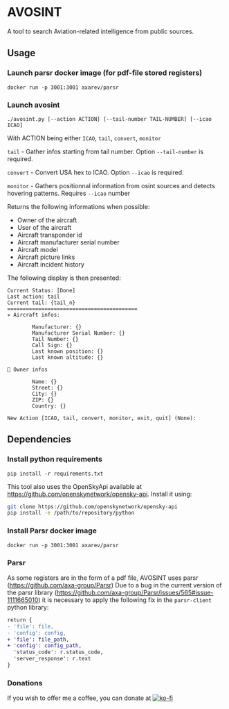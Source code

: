 # AVOSINT
A tool to search Aviation-related intelligence from public sources.

## Usage
### Launch parsr docker image (for pdf-file stored registers)
`docker run -p 3001:3001 axarev/parsr`

### Launch avosint
`./avosint.py [--action ACTION] [--tail-number TAIL-NUMBER] [--icao ICAO]`

With ACTION being either `ICAO`, `tail`, `convert`, `monitor`

`tail` - Gather infos starting from tail number. Option `--tail-number` is required.

`convert` - Convert USA hex to ICAO. Option `--icao` is required.

`monitor` - Gathers positionnal information from osint sources and detects hovering patterns. Requires `--icao` number 

Returns the following informations when possible:
* Owner of the aircraft
* User of the aircraft
* Aircraft transponder id
* Aircraft manufacturer serial number
* Aircraft model
* Aircraft picture links
* Aircraft incident history

The following display is then presented:
```==========================================
Current Status: [Done]
Last action: tail
Current tail: {tail_n}
==========================================
✈️ Aircraft infos:

        Manufacturer: {}
        Manufacturer Serial Number: {}
        Tail Number: {}
        Call Sign: {}
        Last known position: {}
        Last known altitude: {}
        
🧍 Owner infos

        Name: {} 
        Street: {}   
        City: {} 
        ZIP: {}
        Country: {}
            
New Action [ICAO, tail, convert, monitor, exit, quit] (None):
```

## Dependencies
### Install python requirements
`pip install -r requirements.txt`

This tool also uses the OpenSkyApi available at https://github.com/openskynetwork/opensky-api. Install it using:
```bash
git clone https://github.com/openskynetwork/opensky-api 
pip install -e /path/to/repository/python
```
### Install Parsr docker image
`docker run -p 3001:3001 axarev/parsr`
### Parsr 
As some registers are in the form of a pdf file, AVOSINT uses parsr (https://github.com/axa-group/Parsr)
Due to a bug in the current version of the parsr library (https://github.com/axa-group/Parsr/issues/565#issue-1111665010) it is necessary to apply the following fix in the `parsr-client` python library:


```diff
return {
- 'file': file,
- 'config': config,
+ 'file': file_path,
+ 'config': config_path,
  'status_code': r.status_code,
  'server_response': r.text
}
```
### Donations
If you wish to offer me a coffee, you can donate at 
[![ko-fi](https://ko-fi.com/img/githubbutton_sm.svg)](https://ko-fi.com/K3K4BO91O)
